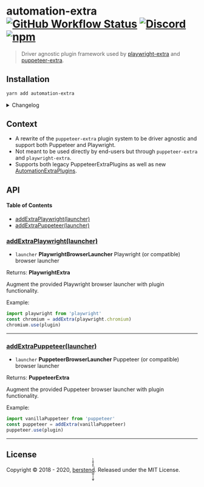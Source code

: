 # automation-extra [![GitHub Workflow Status](https://img.shields.io/github/workflow/status/berstend/puppeteer-extra/Test/master)](https://github.com/berstend/puppeteer-extra/actions) [![Discord](https://img.shields.io/discord/737009125862408274)](http://scraping-chat.cf) [![npm](https://img.shields.io/npm/v/automation-extra.svg)](https://www.npmjs.com/package/automation-extra)

> Driver agnostic plugin framework used by [playwright-extra] and [puppeteer-extra].

## Installation

```bash
yarn add automation-extra
```

<details>
 <summary>Changelog</summary>

- v4.1
  - Initial public release

</details>

## Context

- A rewrite of the `puppeteer-extra` plugin system to be driver agnostic and support both Puppeteer and Playwright.
- Not meant to be used directly by end-users but through `puppeteer-extra` and `playwright-extra`.
- Supports both legacy PuppeteerExtraPlugins as well as new [AutomationExtraPlugins](https://github.com/berstend/puppeteer-extra/tree/master/packages/automation-extra-plugin).

## API

<!--
    Documentation is auto-generated by a custom fork of documentation.js
    More info: https://github.com/berstend/documentation-markdown-themes/wiki#documentationjs-with-markdown-theme-support
    Update this documentation by updating the source code.
-->

#### Table of Contents

- [addExtraPlaywright(launcher)](#addextraplaywrightlauncher)
- [addExtraPuppeteer(launcher)](#addextrapuppeteerlauncher)

### [addExtraPlaywright(launcher)](https://github.com/berstend/puppeteer-extra/blob/2c1d9b4981ce1463193af2959e5c42be5d231d2a/packages/automation-extra/src/index.ts#L73-L75)

- `launcher` **PlaywrightBrowserLauncher** Playwright (or compatible) browser launcher

Returns: **PlaywrightExtra**

Augment the provided Playwright browser launcher with plugin functionality.

Example:

```javascript
import playwright from 'playwright'
const chromium = addExtra(playwright.chromium)
chromium.use(plugin)
```

---

### [addExtraPuppeteer(launcher)](https://github.com/berstend/puppeteer-extra/blob/2c1d9b4981ce1463193af2959e5c42be5d231d2a/packages/automation-extra/src/index.ts#L87-L89)

- `launcher` **PuppeteerBrowserLauncher** Puppeteer (or compatible) browser launcher

Returns: **PuppeteerExtra**

Augment the provided Puppeteer browser launcher with plugin functionality.

Example:

```javascript
import vanillaPuppeteer from 'puppeteer'
const puppeteer = addExtra(vanillaPuppeteer)
puppeteer.use(plugin)
```

---

## License

Copyright © 2018 - 2020, [berstend̡̲̫̹̠̖͚͓̔̄̓̐̄͛̀͘](https://github.com/berstend). Released under the MIT License.

<!--
  Reference links
-->

[playwright-extra]: https://github.com/berstend/puppeteer-extra/tree/master/packages/playwright-extra
[puppeteer-extra]: https://github.com/berstend/puppeteer-extra/tree/master/packages/puppeteer-extra
